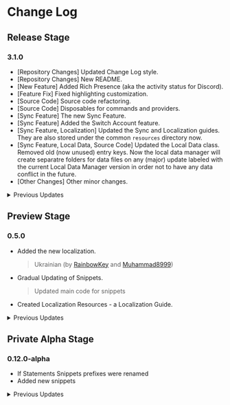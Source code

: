 # Change Log

## Release Stage

### 3.1.0
- [Repository Changes] Updated Change Log style.
- [Repository Changes] New README.
- [New Feature] Added Rich Presence (aka the activity status for Discord).
- [Feature Fix] Fixed highlighting customization.
- [Source Code] Source code refactoring.
- [Source Code] Disposables for commands and providers.
- [Sync Feature] The new Sync Feature.
- [Sync Feature] Added the Switch Account feature.
- [Sync Feature, Localization] Updated the Sync and Localization guides. They are also stored under the common `resources` directory now.
- [Sync Feature, Local Data, Source Code] Updated the Local Data class. Removed old (now unused) entry keys. Now the local data manager will create separatre folders for data files on any (major) update labeled with the current Local Data Manager version in order not to have any data conflict in the future.
- [Other Changes] Other minor changes.

<details><summary>Previous Updates</summary>

### 3.0.0
- Package Renamed / Extension ID Changed.
- Source code refactoring.

### 2.1.0
- Now the Sync feature shows a welcome message with your username.
- Now the Sync feature is compatible with MacOS.
- Now Bundled.
- Source code refactoring.

### 2.0.2
- Better types in the source code + enums.

### 2.0.1
- Removed unused types from the source code.
- Now you can sponsor the author through DonationAlerts.

### 2.0.0
- The whole extension's code was refactored.
- Now the extension utilizes `bdfd-external` and `bpapi` packages.
  > BDFD Sync is powered by `bdfd-external` package.
  > Retrieving the data from BDFD Public API is powered by `bpapi` package.
- Updated README
  > Better badges.
- Updated Sync Resources.
  > Added a note to the code.
- Markdown support was removed because it breaks syntax highlighting.
- Other minor changes like renaming command names, their IDs, updating descriptions, etc.
  > Some of them are:
  >  - Updated Function List command.
  >    - Updated "Intents" and "Premium" info.
  >    - Temporary removed "Open wiki" action due to unhandled new paths to wiki pages.
  >  - Updated Customize Tokens command.
  >    - Added lacking "Action cancelled" notification messages to some actions.
  >  - Updated BDFD Sync feature.
  >    - Bug fixes, new error handling.
  >      - Now error messages can be copied to your clipboard.
  >    - When creating the new command or variable, you can type the initial data (name & trigger/value).
  >    - Other minor changes.
- Breaking localication changes (will be handled in the future update(s)).
- If you're using the BDFD Sync feature, you have to authorize again because paths for local data files were changed.

### 1.1.0
- Auto Completions Update.
  - Added detailed list of arguments.
  - Added tabstops for arguments (you will be able to disable/partially disable them in the future updates).
- Markdown support (Discord-like).
  - Only works with the proper syntax (by priority), i.e `**~~hello world~~**` won't work but `~~**hello world**~~` will.
  > Not yet added: Code-blocks due to current implementation issues.
- Code Refactoring ([Main](src/bdfd.ts) and [Language Bars](src/bars.ts)).
- Updated localization.
  - The `sync > commandList > afterSync > message` entry was updated.

### 1.0.0 (First Major Release)
- New Experiments:
  - Auto Completions
    > Note that they're still a bit unstable.
  - BDFD Sync
    > For more info, read the [Sync Guide](./Sync%20Resources/SYNC.md).
- Extension Source Code Update.
  > Switching to TypeScript, refactoring, etc.
- Fixed some bugs.
- Added highlighting for the new functions.
- Deleted snippets in favor of the future auto completions that available as an experimental feature right now.
- Updated README page.
  > Added the new badge.
  > General page update.
- Updated localization.
  - Added the new entries.
  - Updated Arabic localization (by [Musical](https://github.com/MusicalxD)).
- Added the Escape action to the context menu. An action to automatically escape special BDScript characters (`$`, `;`, etc).

</details>

## Preview Stage

### 0.5.0
- Added the new localization.
  > Ukrainian (by [RainbowKey](https://github.com/Rainb0wKey) and [Muhammad8999](https://github.com/Muhammad8999))
- Gradual Updating of Snippets.
  > Updated main code for snippets
- Created Localization Resources - a Localization Guide.

<details><summary>Previous Updates</summary>

### 0.4.0
- New (Language) Status Bar.
- Added missing localizations.
- Added new localizations.
  > Deutsch/German (by [worte](https://github.com/wuaht)) and Nepalese (by [Rajat](https://github.com/rajatcj))
- Gradual Updating of Snippets.
- For now, "updated" snippets are disabled by default. You can enable them in extension's settings.
- Added highlighting for the new functions.
- Updated README page.
  > Added badges.

### 0.3.2
- Fixed an unexpected minor error when switching active editor.

### 0.3.1 ... 0.3.0
- Added localization support.
  > Currently added: Russian (by [NightNutSky](https://github.com/NightNutSky)), Arabic (by [Musical](https://github.com/MusicalxD)), Polish (by [MineBartekSA](https://github.com/MineBartekSA)), Hindi (by [Laza](https://github.com/LazaDev))
- Now the status bar hides if the active editor's language isn't BDScript.
- The extension's main code was a bit updated.

### 0.2.0
- Added the ability to reset all functions' foreground colors and font styles to default
  > Command: `>BDFD: Reset Functions' Foreground Colors and Font Styles to default`
- Gradual Updating of Snippets. Updates related to this will be released as patch updates. New snippets will gradually replace the old ones.
- README Update.

### 0.1.0
- Public release

</details>

## Private Alpha Stage

### 0.12.0-alpha
- If Statements Snippets prefixes were renamed
- Added new snippets

<details><summary>Previous Updates</summary>

### 0.11.0-alpha
- Now you can set your own colors and font styles for function categories!
  > Command: `>BDFD: Customize Functions' Foreground Colors and Font Styles`
- Removed non-existent escape (`\[`) from the Escape snippet
- Added a status bar showing the extension version (perhaps there will be new functionality in the future)


### 0.10.0-alpha
- Main code was refactored and improved
- Added new snippets
- Keybinds now work only if the editor language is BDScript

### 0.9.0-alpha
- Main code was refactored and improved
- Updated BDFD Function List feature
- Updated README

### 0.8.0-alpha
- Added colorful comments
  > `$c[ ... ]`, `$c[! ... ]`, `$c[? ... ]`, `$c[+ ... ]`, `$c[- ... ]`
- Added new snippets

### 0.7.0-alpha
- Deleted themes.
- Highlighting is available for any theme.
- Fixed `s` not being highlighted in `$removeButtons`.

### 0.6.0-alpha
- Added snippet/suggestion preview.
- Now accepting snippets and suggestions is done by TAB insted of ENTER.
- Added new snippets.
- Added hotkey for "Escapes" snippet: `ALT + D`.

### 0.5.0-alpha
- Added README and LICENSE.
- New file icons and logo (P.S everything is 2048x2048 pixels).
- New highlights and categories.
- New snippets.

### 0.4.0-alpha
- New highlights and categories.
- Added BDFD Function List. Get the description and tag of any function right from within VS Code!
  > Key bind (short cut): `CTRL + D`.
- Regex update.
- Preparting to add extension settings.

### 0.3.1-alpha
- Added match for `$var` (was removed by mistake).
- New Alpha Testers

### 0.3.0-alpha
- Discord Server
- New categories and colors for them.
- Regex update.

### 0.2.1-alpha
- Some individuals have gained access.

### 0.2.0-alpha ... 0.0.1-alpha
- The changes are hidden.

</details>